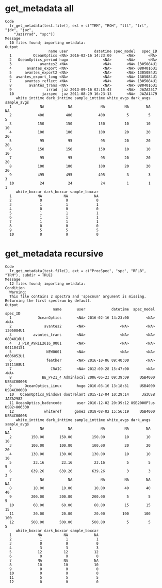 # get_metadata all

    Code
      lr_get_metadata(test.file(), ext = c("TRM", "ROH", "ttt", "trt", "jdx", "jaz",
        "JazIrrad", "spc"))
    Message
      10 files found; importing metadata:
    Output
                        name user            datetime spec_model   spec_ID
      1          OceanOptics <NA> 2016-02-16 14:23:00       <NA>      <NA>
      2   OceanOptics_period hugo                <NA>       <NA>      <NA>
      3             avantes2 <NA>                <NA>       <NA> 1305084U1
      4       avantes_export <NA>                <NA>       <NA> 0804016U1
      5      avantes_export2 <NA>                <NA>       <NA> 1305084U1
      6  avantes_export_long <NA>                <NA>       <NA> 1305084U1
      7      avantes_reflect <NA>                <NA>       <NA> 1305084U1
      8        avantes_trans <NA>                <NA>       <NA> 0804016U1
      9                irrad  jaz 2013-09-16 02:15:43       <NA>  JAZA2517
      10             jazspec  jaz 2011-08-29 16:23:13       <NA>  JAZA1479
         white_inttime dark_inttime sample_inttime white_avgs dark_avgs sample_avgs
      1             NA           NA             NA         NA        NA          NA
      2            400          400            400          5         5           5
      3            150          150            150         10        10          10
      4            100          100            100         20        20          20
      5             95           95             95         20        20          20
      6            150          150            150         10        10          10
      7             95           95             95         20        20          20
      8            100          100            100         20        20          20
      9            495          495            495          3         3           3
      10            24           24             24          1         1           1
         white_boxcar dark_boxcar sample_boxcar
      1            NA          NA            NA
      2             0           0             0
      3             1           1             1
      4             0           0             0
      5             1           1             1
      6             1           1             1
      7             1           1             1
      8             0           0             0
      9             5           5             5
      10            0           0             0

# get_metadata recursive

    Code
      lr_get_metadata(test.file(), ext = c("ProcSpec", "spc", "RFL8", "TRM"), subdir = TRUE)
    Message
      12 files found; importing metadata:
    Condition
      Warning:
      This file contains 2 spectra and 'specnum' argument is missing. Returning the first spectrum by default.
    Output
                          name       user            datetime  spec_model     spec_ID
      1            OceanOptics       <NA> 2016-02-16 14:23:00        <NA>        <NA>
      2               avantes2       <NA>                <NA>        <NA>   1305084U1
      3          avantes_trans       <NA>                <NA>        <NA>   0804016U1
      4   J_PIR_AVRIL2016_0001       <NA>                <NA>        <NA>   0411041S1
      5                NEW0601       <NA>                <NA>        <NA>   0606052U1
      6                feather       <NA> 2016-10-06 09:40:00        <NA>   1511108U1
      7                  CRAIC       <NA> 2012-09-28 15:47:00        <NA>        <NA>
      8              BB_PF21_4 Adminlocal 2006-06-23 09:39:09     USB4000  USB4C00008
      9      OceanOptics_Linux       hugo 2016-03-16 13:18:31     USB4000  USB4C00008
      10   OceanOptics_Windows doutrelant 2015-12-04 10:29:14      JazUSB    JAZA2982
      11 OceanOptics_badencode       user 2016-12-02 20:39:12 USB2000Plus USB2+H06330
      12              whiteref      gomez 2018-08-02 15:56:19     USB4000  USB4C00008
         white_inttime dark_inttime sample_inttime white_avgs dark_avgs sample_avgs
      1             NA           NA             NA         NA        NA          NA
      2         150.00       150.00         150.00         10        10          10
      3         100.00       100.00         100.00         20        20          20
      4         130.00       130.00         130.00         10        10          10
      5          23.16        23.16          23.16          5         5           5
      6         639.26       639.26         639.26          3         3           3
      7             NA           NA             NA         NA        NA          NA
      8          10.00        10.00          10.00         40        40          40
      9         200.00       200.00         200.00          5         5           5
      10         60.00        60.00          60.00         15        15          15
      11         20.00        20.00          20.00        100       100         100
      12        500.00       500.00         500.00          5         5           5
         white_boxcar dark_boxcar sample_boxcar
      1            NA          NA            NA
      2             1           1             1
      3             0           0             0
      4             3           3             3
      5            12          12            12
      6             0           0             0
      7            NA          NA            NA
      8            10          10            10
      9             0           0             0
      10            0           0             0
      11            5           5             5
      12            0           0             0

